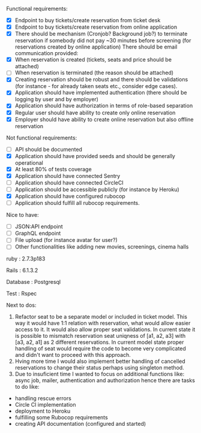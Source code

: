 Functional requirements:

- [x] Endpoint to buy tickets/create reservation from ticket desk
- [x] Endpoint to buy tickets/create reservation from online application
- [x] There should be mechanism (Cronjob? Background job?) to terminate reservation if somebody did not pay ~30 minutes before screening (for reservations created by online application)
 There should be email communication provided:
- [x] When reservation is created (tickets, seats and price should be attached)
- [ ] When reservation is terminated (the reason should be attached)
- [x] Creating reservation should be robust and there should be validations (for instance - for already taken seats etc., consider edge cases). 
- [x] Application should have implemented authentication (there should be logging by user and by employer)
- [x] Application should have authorization in terms of role-based separation
- [x] Regular user should have ability to create only online reservation
- [x] Employer should have ability to create online reservation but also offline reservation

Not functional requirements:
- [ ] API should be documented 
- [x] Application should have provided seeds and should be generally operational
- [x] At least 80% of tests coverage
- [x] Application should have connected Sentry 
- [ ] Application should have connected CircleCI
- [ ] Application should be accessible publicly (for instance by Heroku)
- [x] Application should have configured rubocop 
- [ ] Application should fulfill all rubocop requirements.

Nice to have:
- [ ] JSON:API endpoint
- [ ] GraphQL endpoint
- [ ] File upload (for instance avatar for user?)
- [ ] Other functionalities like adding new movies, screenings, cinema halls

ruby : 2.7.3p183

Rails : 6.1.3.2

Database : Postgresql

Test : Rspec

Next to dos:
1. Refactor seat to be a separate model or included in ticket model. This way it would have 1:1 relation with reservation, what would allow easier access to it. It would also allow proper seat validations. In current state it is possible to mismatch reservation seat uniqness of [a1, a2, a3] with [a3, a2, a1] as 2 different reservations. In current model state proper handling of seat would require the code to become very complicated and didn't want to proceed with this approach.
2. Hving more time I would also implement better handling of cancelled reservations to change their status perhaps using singleton method.
3. Due to insuficient time I wanted to focus on additional functions like: async job, mailer, authentication and authorization hence there are tasks to do like: 
- handling rescue errors
- Circle CI implementation
- deployment to Heroku
- fulfilling some Rubocop requirements
- creating API documentation (configured and started)
